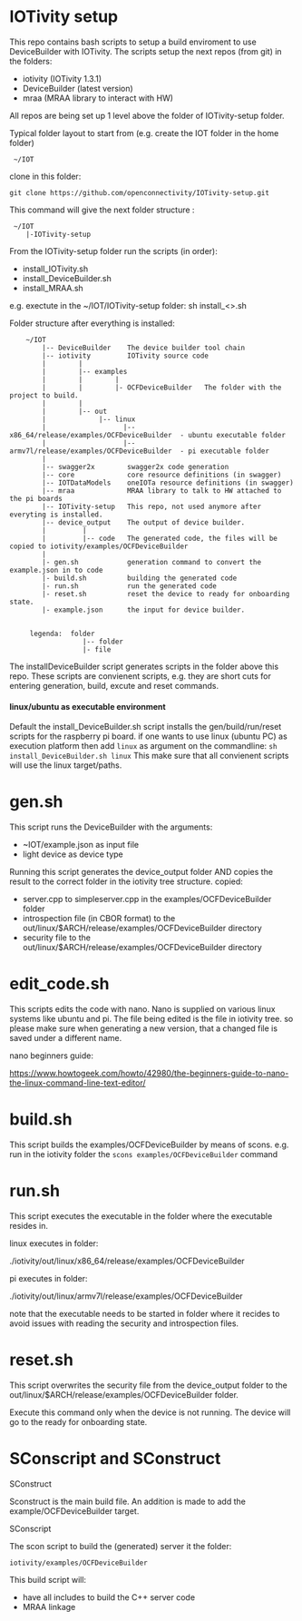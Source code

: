 # IOTivity setup

This repo contains bash scripts to setup a build enviroment to use DeviceBuilder with IOTivity.
The scripts setup the next repos (from git) in the folders:
- iotivity (IOTivity 1.3.1)
- DeviceBuilder (latest version)
- mraa (MRAA library to interact with HW)

All repos are being set up 1 level above the folder of IOTivity-setup folder.

Typical folder layout to start from (e.g. create the IOT folder in the home folder)
     
     
     ~/IOT
     
clone in this folder:

```git clone https://github.com/openconnectivity/IOTivity-setup.git```
     
This command will give the next folder structure :
     
     ~/IOT
        |-IOTivity-setup 
    
From the IOTivity-setup folder run the scripts (in order):
- install_IOTivity.sh
- install_DeviceBuilder.sh
- install_MRAA.sh

e.g. exectute in the ~/IOT/IOTivity-setup folder: sh install_<>.sh


Folder structure after everything is installed:
        
        ~/IOT        
            |-- DeviceBuilder    The device builder tool chain
            |-- iotivity         IOTivity source code
            |        | 
            |        |-- examples
            |        |        |
            |        |        |- OCFDeviceBuilder   The folder with the project to build.
            |        |
            |        |-- out
            |             |-- linux
            |                   |-- x86_64/release/examples/OCFDeviceBuilder  - ubuntu executable folder
            |                   |-- armv7l/release/examples/OCFDeviceBuilder  - pi executable folder
            |
            |-- swagger2x        swagger2x code generation
            |-- core             core resource definitions (in swagger)
            |-- IOTDataModels    oneIOTa resource definitions (in swagger)
            |-- mraa             MRAA library to talk to HW attached to the pi boards
            |-- IOTivity-setup   This repo, not used anymore after everyting is installed.
            |-- device_output    The output of device builder.
            |         |
            |         |-- code   The generated code, the files will be copied to iotivity/examples/OCFDeviceBuilder
            |
            |- gen.sh            generation command to convert the example.json in to code
            |- build.sh          building the generated code
            |- run.sh            run the generated code
            |- reset.sh          reset the device to ready for onboarding state.
            |- example.json      the input for device builder.
            
			
         legenda:  folder
		              |-- folder
                      |- file

        
        
The installDeviceBuilder script generates scripts in the folder above this repo.
These scripts are convienent scripts, e.g. they are short cuts for entering generation, build, excute and reset commands.


#### linux/ubuntu as executable environment
Default the install_DeviceBuilder.sh script installs the gen/build/run/reset scripts for the raspberry pi board.
if one wants to use linux (ubuntu PC) as execution platform then add ```linux``` as argument on the commandline:
```sh install_DeviceBuilder.sh linux```
This make sure that all convienent scripts will use the linux target/paths.
    
# gen.sh
This script runs the DeviceBuilder with the arguments:
- ~IOT/example.json as input file
- light device as device type

Running this script generates the device_output folder AND copies the result to the correct folder in the iotivity tree structure.
copied:
- server.cpp to simpleserver.cpp in the examples/OCFDeviceBuilder folder
- introspection file (in CBOR format) to the out/linux/$ARCH/release/examples/OCFDeviceBuilder directory
- security file to the out/linux/$ARCH/release/examples/OCFDeviceBuilder directory

# edit_code.sh
This scripts edits the code with nano.
Nano is supplied on various linux systems like ubuntu and pi.
The file being edited is the file in iotivity tree.
so please make sure when generating a new version, that a changed file is saved under a different name.

nano beginners guide:

https://www.howtogeek.com/howto/42980/the-beginners-guide-to-nano-the-linux-command-line-text-editor/

# build.sh
This script builds the examples/OCFDeviceBuilder by means of scons.
e.g. run in the iotivity folder the ```scons examples/OCFDeviceBuilder``` command

# run.sh
This script executes the executable in the folder where the executable resides in.

linux executes in folder:

./iotivity/out/linux/x86_64/release/examples/OCFDeviceBuilder

pi executes in folder:

./iotivity/out/linux/armv7l/release/examples/OCFDeviceBuilder

note that the executable needs to be started in folder where it recides to avoid issues with reading the security and introspection files.


# reset.sh
This script overwrites the security file from the device_output folder to the 
out/linux/$ARCH/release/examples/OCFDeviceBuilder folder.

Execute this command only when the device is not running.
The device will go to the ready for onboarding state.



# SConscript and SConstruct

SConstruct 

Sconstruct is the main build file.
An addition is made to add the example/OCFDeviceBuilder target.

SConscript

The scon script to build the (generated) server it the folder:

```iotivity/examples/OCFDeviceBuilder```

This build script will:
- have all includes to build the C++ server code 
- MRAA linkage
